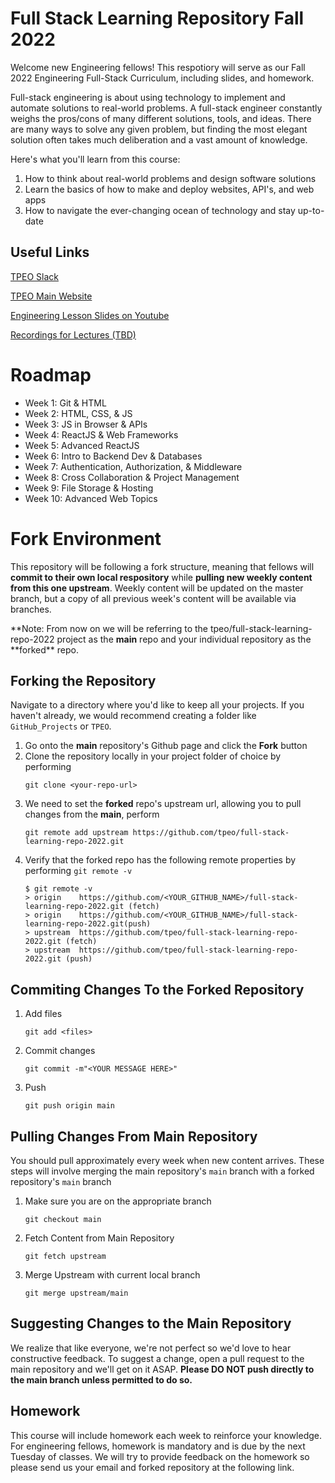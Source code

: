 # Full Stack Learning Repository Fall 2022

Welcome new Engineering fellows! This respotiory will serve as our Fall 2022 Engineering Full-Stack Curriculum, including slides, and homework.

Full-stack engineering is about using technology to implement and automate solutions to real-world problems. A full-stack engineer constantly weighs the pros/cons of many different solutions, tools, and ideas. There are many ways to solve any given problem, but finding the most elegant solution often takes much deliberation and a vast amount of knowledge.

Here's what you'll learn from this course:

1. How to think about real-world problems and design software solutions
2. Learn the basics of how to make and deploy websites, API's, and web apps
3. How to navigate the ever-changing ocean of technology and stay up-to-date

## Useful Links

[TPEO Slack](https://join.slack.com/t/txproduct/shared_invite/enQtOTMzOTYxMjYzMDU3LWMyODI2NGM4ZDlmODUwZTc0MTlmMGYxNDM5YjI5ZThkYzYwODA4MTQwMTJhMWM4NjdjZTlkMTRjZGU4MDUxNTE)

[TPEO Main Website](https://txproduct.org/Full-Stack-Engineering-bb7fd893a34c4cdb909a5ffb4ccea3a3)

[Engineering Lesson Slides on Youtube](https://www.youtube.com/playlist?list=PLBlT_AH67OenYlVAHKpSqLvXH21mDbzrE)

[Recordings for Lectures (TBD)](https://drive.google.com/drive/folders/1HFL9_G9fV75kmi2r5urgElj8kPPW8Whg?usp=sharing)

# Roadmap

- Week 1: Git & HTML
- Week 2: HTML, CSS, & JS
- Week 3: JS in Browser & APIs
- Week 4: ReactJS & Web Frameworks
- Week 5: Advanced ReactJS
- Week 6: Intro to Backend Dev & Databases
- Week 7: Authentication, Authorization, & Middleware
- Week 8: Cross Collaboration & Project Management
- Week 9: File Storage & Hosting
- Week 10: Advanced Web Topics

# Fork Environment

This repository will be following a fork structure, meaning that fellows will **commit to their own local respository** while **pulling new weekly content from this one upstream**. Weekly content will be updated on the master branch, but a copy of all previous week's content will be available via branches.

**Note: From now on we will be referring to the tpeo/full-stack-learning-repo-2022 project as the **main** repo and your individual repository as the **forked\*\* repo.

## Forking the Repository

Navigate to a directory where you'd like to keep all your projects. If you haven't already, we would recommend creating a folder like `GitHub_Projects` or `TPEO`.

1. Go onto the **main** repository's Github page and click the **Fork** button
2. Clone the repository locally in your project folder of choice by performing
   ```
   git clone <your-repo-url>
   ```
3. We need to set the **forked** repo's upstream url, allowing you to pull changes from the **main**, perform
   ```
   git remote add upstream https://github.com/tpeo/full-stack-learning-repo-2022.git
   ```
4. Verify that the forked repo has the following remote properties by performing `git remote -v`
   ```
   $ git remote -v
   > origin    https://github.com/<YOUR_GITHUB_NAME>/full-stack-learning-repo-2022.git (fetch)
   > origin    https://github.com/<YOUR_GITHUB_NAME>/full-stack-learning-repo-2022.git(push)
   > upstream  https://github.com/tpeo/full-stack-learning-repo-2022.git (fetch)
   > upstream  https://github.com/tpeo/full-stack-learning-repo-2022.git (push)
   ```

## Commiting Changes To the Forked Repository

1. Add files
   ```
   git add <files>
   ```
2. Commit changes
   ```
   git commit -m"<YOUR MESSAGE HERE>"
   ```
3. Push
   ```
   git push origin main
   ```

## Pulling Changes From Main Repository

You should pull approximately every week when new content arrives. These steps will involve merging the main repository's `main` branch with a forked repository's `main` branch

1. Make sure you are on the appropriate branch
   ```
   git checkout main
   ```
2. Fetch Content from Main Repository
   ```
   git fetch upstream
   ```
3. Merge Upstream with current local branch
   ```
   git merge upstream/main
   ```

## Suggesting Changes to the Main Repository

We realize that like everyone, we're not perfect so we'd love to hear constructive feedback. To suggest a change, open a pull request to the main repository and we'll get on it ASAP. **Please DO NOT push directly to the main branch unless permitted to do so.**

## Homework

This course will include homework each week to reinforce your knowledge. For engineering fellows, homework is mandatory and is due by the next Tuesday of classes. We will try to provide feedback on the homework so please send us your email and forked repository at the following link.
